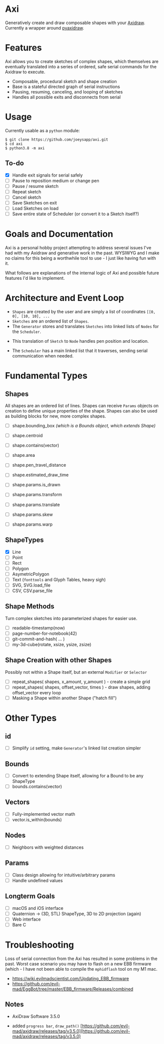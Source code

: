 # Axi
Generatively create and draw composable shapes with your [Axidraw](https://axidraw.com). Currently a wrapper around [pyaxidraw](https://github.com/evil-mad/axidraw/tree/master/cli/pyaxidraw). 

# Features
Axi allows you to create sketches of complex shapes, which themselves are eventually translated into a series of ordered, safe serial commands for the Axidraw to execute.
* Composable, procedural sketch and shape creation
* Base is a stateful directed graph of serial instructions
* Pausing, resuming, canceling, and looping of sketches
* Handles all possible exits and disconnects from serial

# Usage
Currently usable as a `python` module:
```console
$ git clone https://github.com/joeysapp/axi.git
$ cd axi
$ python3.8 -m axi
```

## To-do
- [x] Handle exit signals for serial safely
- [ ] Pause to reposition medium or change pen
- [ ] Pause / resume sketch 
- [ ] Repeat sketch
- [ ] Cancel sketch
- [ ] Save Sketches on exit
- [ ] Load Sketches on load
- [ ] Save entire state of Scheduler (or convert it to a Sketch itself?)

# Goals and Documentation
Axi is a personal hobby project attempting to address several issues I've had with my Axidraw and generative work in the past. WYSIWYG and I make no claims for this being a worthwhile tool to use - I just like having fun with it.

What follows are explanations of the internal logic of Axi and possible future features I'd like to implement.

# Architecture and Event Loop
* `Shapes` are created by the user and are simply a list of coordinates `[[0, 0], [10, 10], ...`
* `Sketches` are an ordered list of `Shapes`.
* The `Generator` stores and translates `Sketches` into linked lists of `Nodes` for the `Scheduler`.
- This translation of `Sketch` to `Node` handles pen position and location.
* The `Scheduler` has a main linked list that it traverses, sending serial communication when needed.

# Fundamental Types
## Shapes
All shapes are an ordered list of lines. Shapes can receive `Params` objects on creation to define unique properties of the shape. Shapes can also be used as building blocks for new, more complex shapes.
- [ ] shape.bounding_box _(which is a Bounds object, which extends Shape)_
- [ ] shape.centroid
- [ ] shape.contains(vector) 
- [ ] shape.area
- [ ] shape.pen_travel_distance
- [ ] shape.estimated_draw_time

- [ ] shape.params.is_drawn
- [ ] shape.params.transform
- [ ] shape.params.translate
- [ ] shape.params.skew
- [ ] shape.params.warp


## ShapeTypes
- [x] Line
- [ ] Point
- [ ] Rect
- [ ] Polygon
- [ ] AsymetricPolygon
- [ ] Text (`fonttools` and Glyph Tables, heavy sigh)
- [ ] SVG, SVG.load_file
- [ ] CSV, CSV.parse_file

## Shape Methods
Turn complex sketches into parameterized shapes for easier use.
- [ ] readable-timestamp(now)
- [ ] page-number-for-notebook(42)
- [ ] git-commit-and-hash( ... )
- [ ] my-3d-cube(rotate, xsize, ysize, zsize)

## Shape Creation with other Shapes
Possibly not within a Shape itself, but an external `Modifier` or `Selector`
- [ ] repeat_shapes( shapes, x_amount, y_amount ) - create a simple grid
- [ ] repeat_shapes( shapes, offset_vector, times ) - draw shapes, adding offset_vector every loop
- [ ] Masking a Shape within another Shape ("hatch fill")

# Other Types
## id
- [ ] Simplify `id` setting, make `Generator`'s linked list creation simpler

## Bounds
- [ ] Convert to extending Shape itself, allowing for a Bound to be any ShapeType
- [ ] bounds.contains(vector)

## Vectors
- [ ] Fully-implemented vector math
- [ ] vector.is_within(bounds)

## Nodes
- [ ] Neighbors with weighted distances

## Params
- [ ] Class design allowing for intuitive/arbitrary params
- [ ] Handle undefined values

## Longterm Goals
- [ ] macOS and iOS interface
- [ ] Quaternion -> (3D, STL) ShapeType, 3D to 2D projection (again)
- [ ] Web interface
- [ ] Bare C

# Troubleshooting
Loss of serial connection from the Axi has resulted in some problems in the past. Worst case scenario you may have to flash on a new EBB firmware (which - I have not been able to compile the `mphidflash` tool on my M1 mac.
* https://wiki.evilmadscientist.com/Updating_EBB_firmware
* https://github.com/evil-mad/EggBot/tree/master/EBB_firmware/Releases/combined





## Notes
* AxiDraw Software 3.5.0
- added `progress bar`, `draw_path()` [https://github.com/evil-mad/axidraw/releases/tag/v3.5.0](https://github.com/evil-mad/axidraw/releases/tag/v3.5.0)
